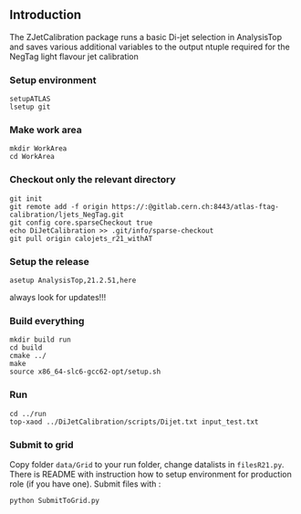 ## Introduction
The ZJetCalibration package runs a basic Di-jet selection in AnalysisTop and saves various additional variables to the output ntuple required for the NegTag light flavour jet calibration

### Setup environment
```
setupATLAS
lsetup git
```

### Make work area
```
mkdir WorkArea
cd WorkArea
```

### Checkout only the relevant directory
```
git init
git remote add -f origin https://:@gitlab.cern.ch:8443/atlas-ftag-calibration/ljets_NegTag.git
git config core.sparseCheckout true
echo DiJetCalibration >> .git/info/sparse-checkout
git pull origin calojets_r21_withAT
```

### Setup the release
```
asetup AnalysisTop,21.2.51,here 
```
always look for updates!!!

### Build everything
```
mkdir build run
cd build
cmake ../
make
source x86_64-slc6-gcc62-opt/setup.sh
```

### Run
```
cd ../run
top-xaod ../DiJetCalibration/scripts/Dijet.txt input_test.txt
```

### Submit to grid
Copy folder ```data/Grid``` to your run folder, change datalists in ```filesR21.py```.
There is README with instruction how to setup environment for production role (if you have one).
Submit files with :
```
python SubmitToGrid.py
```